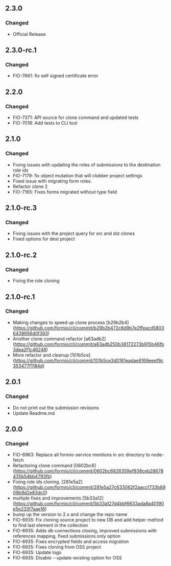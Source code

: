 ## 2.3.0
### Changed
 - Official Release

## 2.3.0-rc.1
### Changed
 - FIO-7661: fix self signed certificate error

## 2.2.0
### Changed
 - FIO-7371: API source for clone command and updated tests
 - FIO-7018: Add tests to CLI tool

## 2.1.0
### Changed
 - Fixing issues with updating the roles of submissions to the destination role ids
 - FIO-7179: fix object mutation that will clobber project settings
 - Fixed issue with migrating form roles.
 - Refactor clone 2
 - FIO-7165: Fixes forms migrated without type field

## 2.1.0-rc.3
### Changed
 - Fixing issues with the project query for src and dst clones
 - Fixed options for dest project

## 2.1.0-rc.2
### Changed
 - Fixing the role cloning

## 2.1.0-rc.1
### Changed
 - Making changes to speed up clone process [b29b2b4] (https://github.com/formio/cli/commit/b29b2b472c8d9b7e2ffeacd58036439956d0f393)
 - Another clone command refactor [a63adb2] (https://github.com/formio/cli/commit/a63adb250b38172273b915b46fb3dea2f1c46248)
 - More refactor and cleanup [101b5ce] (https://github.com/formio/cli/commit/101b5ce3d0181eadae8169eeef9c353477f1184d)

## 2.0.1
### Changed
 - Do not print out the submission revisions
 - Update Readme.md

## 2.0.0
### Changed
 - FIO-6963: Replace all formio-service mentions in src directory to node-fetch
 - Refactoring clone command [0602bc6] (https://github.com/formio/cli/commit/0602bc6826359ef938ceb28678435b54bb4793fb)
 - Fixing role ids cloning. [281e5a2] (https://github.com/formio/cli/commit/281e5a27c633062f2aaccf733b8909b9d2e83dc0)
 - multiple fixes and improvements [5b33a12] (https://github.com/formio/cli/commit/5b33a127d4bbf6633ada8a40190e5e233f7aae16)
 - bump up the version to 2.x and change the repo name
 - FIO-6935: Fix cloning source project to new DB and add helper method to find last element in the collection
 - FIO-6935: Adds db connections closing, improved submissions with references mapping, fixed submissions only option
 - FIO-6935: Fixes encrypted fields and access migration
 - FIO-6935: Fixes cloning from OSS project
 - FIO-6935: Update logo
 - FIO-6935: Disable --update-existing option for OSS
